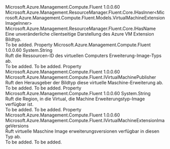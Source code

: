<Type Name="IVirtualMachineExtensionImageType" FullName="Microsoft.Azure.Management.Compute.Fluent.IVirtualMachineExtensionImageType">
  <TypeSignature Language="C#" Value="public interface IVirtualMachineExtensionImageType : Microsoft.Azure.Management.ResourceManager.Fluent.Core.IHasInner&lt;Microsoft.Azure.Management.Compute.Fluent.Models.VirtualMachineExtensionImageInner&gt;, Microsoft.Azure.Management.ResourceManager.Fluent.Core.IHasName" />
  <TypeSignature Language="ILAsm" Value=".class public interface auto ansi abstract IVirtualMachineExtensionImageType implements class Microsoft.Azure.Management.ResourceManager.Fluent.Core.IHasInner`1&lt;class Microsoft.Azure.Management.Compute.Fluent.Models.VirtualMachineExtensionImageInner&gt;, class Microsoft.Azure.Management.ResourceManager.Fluent.Core.IHasName" />
  <TypeSignature Language="DocId" Value="T:Microsoft.Azure.Management.Compute.Fluent.IVirtualMachineExtensionImageType" />
  <TypeSignature Language="VB.NET" Value="Public Interface IVirtualMachineExtensionImageType&#xA;Implements IHasInner(Of VirtualMachineExtensionImageInner), IHasName" />
  <TypeSignature Language="F#" Value="type IVirtualMachineExtensionImageType = interface&#xA;    interface IHasInner&lt;VirtualMachineExtensionImageInner&gt;&#xA;    interface IHasName" />
  <AssemblyInfo>
    <AssemblyName>Microsoft.Azure.Management.Compute.Fluent</AssemblyName>
    <AssemblyVersion>1.0.0.60</AssemblyVersion>
  </AssemblyInfo>
  <Interfaces>
    <Interface>
      <InterfaceName>Microsoft.Azure.Management.ResourceManager.Fluent.Core.IHasInner&lt;Microsoft.Azure.Management.Compute.Fluent.Models.VirtualMachineExtensionImageInner&gt;</InterfaceName>
    </Interface>
    <Interface>
      <InterfaceName>Microsoft.Azure.Management.ResourceManager.Fluent.Core.IHasName</InterfaceName>
    </Interface>
  </Interfaces>
  <Docs>
    <summary>
            Eine unveränderliche clientseitige Darstellung des Azure VM Extension Bildtyp.
            </summary>
    <remarks>To be added.</remarks>
  </Docs>
  <Members>
    <Member MemberName="Id">
      <MemberSignature Language="C#" Value="public string Id { get; }" />
      <MemberSignature Language="ILAsm" Value=".property instance string Id" />
      <MemberSignature Language="DocId" Value="P:Microsoft.Azure.Management.Compute.Fluent.IVirtualMachineExtensionImageType.Id" />
      <MemberSignature Language="VB.NET" Value="Public ReadOnly Property Id As String" />
      <MemberSignature Language="F#" Value="member this.Id : string" Usage="Microsoft.Azure.Management.Compute.Fluent.IVirtualMachineExtensionImageType.Id" />
      <MemberType>Property</MemberType>
      <AssemblyInfo>
        <AssemblyName>Microsoft.Azure.Management.Compute.Fluent</AssemblyName>
        <AssemblyVersion>1.0.0.60</AssemblyVersion>
      </AssemblyInfo>
      <ReturnValue>
        <ReturnType>System.String</ReturnType>
      </ReturnValue>
      <Docs>
        <summary>
            Ruft die Ressourcen-ID des virtuellen Computers Erweiterung-Image-Typs ab.
            </summary>
        <value>To be added.</value>
        <remarks>To be added.</remarks>
      </Docs>
    </Member>
    <Member MemberName="Publisher">
      <MemberSignature Language="C#" Value="public Microsoft.Azure.Management.Compute.Fluent.IVirtualMachinePublisher Publisher { get; }" />
      <MemberSignature Language="ILAsm" Value=".property instance class Microsoft.Azure.Management.Compute.Fluent.IVirtualMachinePublisher Publisher" />
      <MemberSignature Language="DocId" Value="P:Microsoft.Azure.Management.Compute.Fluent.IVirtualMachineExtensionImageType.Publisher" />
      <MemberSignature Language="VB.NET" Value="Public ReadOnly Property Publisher As IVirtualMachinePublisher" />
      <MemberSignature Language="F#" Value="member this.Publisher : Microsoft.Azure.Management.Compute.Fluent.IVirtualMachinePublisher" Usage="Microsoft.Azure.Management.Compute.Fluent.IVirtualMachineExtensionImageType.Publisher" />
      <MemberType>Property</MemberType>
      <AssemblyInfo>
        <AssemblyName>Microsoft.Azure.Management.Compute.Fluent</AssemblyName>
        <AssemblyVersion>1.0.0.60</AssemblyVersion>
      </AssemblyInfo>
      <ReturnValue>
        <ReturnType>Microsoft.Azure.Management.Compute.Fluent.IVirtualMachinePublisher</ReturnType>
      </ReturnValue>
      <Docs>
        <summary>
            Ruft den Herausgeber der Bildtyp diese virtuelle Maschine-Erweiterung ab.
            </summary>
        <value>To be added.</value>
        <remarks>To be added.</remarks>
      </Docs>
    </Member>
    <Member MemberName="RegionName">
      <MemberSignature Language="C#" Value="public string RegionName { get; }" />
      <MemberSignature Language="ILAsm" Value=".property instance string RegionName" />
      <MemberSignature Language="DocId" Value="P:Microsoft.Azure.Management.Compute.Fluent.IVirtualMachineExtensionImageType.RegionName" />
      <MemberSignature Language="VB.NET" Value="Public ReadOnly Property RegionName As String" />
      <MemberSignature Language="F#" Value="member this.RegionName : string" Usage="Microsoft.Azure.Management.Compute.Fluent.IVirtualMachineExtensionImageType.RegionName" />
      <MemberType>Property</MemberType>
      <AssemblyInfo>
        <AssemblyName>Microsoft.Azure.Management.Compute.Fluent</AssemblyName>
        <AssemblyVersion>1.0.0.60</AssemblyVersion>
      </AssemblyInfo>
      <ReturnValue>
        <ReturnType>System.String</ReturnType>
      </ReturnValue>
      <Docs>
        <summary>
            Ruft die Region, in die Virtual, die Machine Erweiterungstyp-Image verfügbar ist.
            </summary>
        <value>To be added.</value>
        <remarks>To be added.</remarks>
      </Docs>
    </Member>
    <Member MemberName="Versions">
      <MemberSignature Language="C#" Value="public Microsoft.Azure.Management.Compute.Fluent.IVirtualMachineExtensionImageVersions Versions { get; }" />
      <MemberSignature Language="ILAsm" Value=".property instance class Microsoft.Azure.Management.Compute.Fluent.IVirtualMachineExtensionImageVersions Versions" />
      <MemberSignature Language="DocId" Value="P:Microsoft.Azure.Management.Compute.Fluent.IVirtualMachineExtensionImageType.Versions" />
      <MemberSignature Language="VB.NET" Value="Public ReadOnly Property Versions As IVirtualMachineExtensionImageVersions" />
      <MemberSignature Language="F#" Value="member this.Versions : Microsoft.Azure.Management.Compute.Fluent.IVirtualMachineExtensionImageVersions" Usage="Microsoft.Azure.Management.Compute.Fluent.IVirtualMachineExtensionImageType.Versions" />
      <MemberType>Property</MemberType>
      <AssemblyInfo>
        <AssemblyName>Microsoft.Azure.Management.Compute.Fluent</AssemblyName>
        <AssemblyVersion>1.0.0.60</AssemblyVersion>
      </AssemblyInfo>
      <ReturnValue>
        <ReturnType>Microsoft.Azure.Management.Compute.Fluent.IVirtualMachineExtensionImageVersions</ReturnType>
      </ReturnValue>
      <Docs>
        <summary>
            Ruft virtuelle Maschine Image erweiterungsversionen verfügbar in diesen Typ ab.
            </summary>
        <value>To be added.</value>
        <remarks>To be added.</remarks>
      </Docs>
    </Member>
  </Members>
</Type>